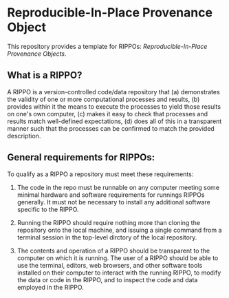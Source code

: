 # Reproducible-In-Place Provenance Object

This repository provides a template for RIPPOs:  *Reproducible-In-Place Provenance Objects*.

## What is a RIPPO?

A RIPPO is a version-controlled code/data repository that (a) demonstrates the validity of one or more computational processes and results, (b) provides within it the means to execute the processes to yield those results on one's own computer, (c) makes it easy to check that processes and results match well-defined expectations, (d) does all of this in a transparent manner such that the processes can be confirmed to match the provided description.

## General requirements for RIPPOs:

To qualify as a RIPPO a repository must meet these requirements:

1. The code in the repo must be runnable on any computer meeting some minimal hardware and software requirements for runnings RIPPOs generally.  It must not be necessary to install any additional software specific to the RIPPO.

2. Running the RIPPO should require nothing more than cloning the repository onto the local machine, and issuing a single command from a terminal session in the top-level dirctory of the local repository.

3. The contents and operation of a RIPPO should be transparent to the computer on which it is running. The user of a RIPPO should be able to use the terminal, editors, web browsers, and other software tools installed on their computer to interact with the running RIPPO, to modify the data or code in the RIPPO, and to inspect the code and data employed in the RIPPO.



